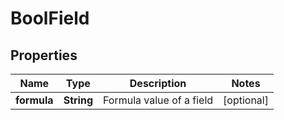 

# BoolField

## Properties

Name | Type | Description | Notes
------------ | ------------- | ------------- | -------------
**formula** | **String** | Formula value of a field |  [optional]



